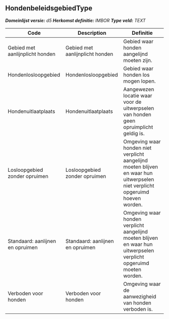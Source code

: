 ﻿## HondenbeleidsgebiedType

*__Domeinlijst versie:__ d5*
*__Herkomst definitie:__ IMBOR*
*__Type veld:__ TEXT*

|__Code__ |__Description__ |__Definitie__	|
|	---	|	---	|   ---	| 
| Gebied met aanlijnplicht honden | Gebied met aanlijnplicht honden | Gebied waar honden aangelijnd moeten zijn. |
| Hondenlosloopgebied | Hondenlosloopgebied | Gebied waar honden los mogen lopen. |
| Hondenuitlaatplaats | Hondenuitlaatplaats | Aangewezen locatie waar voor de uitwerpselen van honden geen opruimplicht geldig is. |
| Losloopgebied zonder opruimen | Losloopgebied zonder opruimen | Omgeving waar honden niet verplicht aangelijnd moeten blijven en waar hun uitwerpselen niet verplicht opgeruimd hoeven worden. |
| Standaard: aanlijnen en opruimen | Standaard: aanlijnen en opruimen | Omgeving waar honden verplicht aangelijnd moeten blijven en waar hun uitwerpselen verplicht opgeruimd moeten worden. |
| Verboden voor honden | Verboden voor honden | Omgeving waar de aanwezigheid van honden verboden is. |
